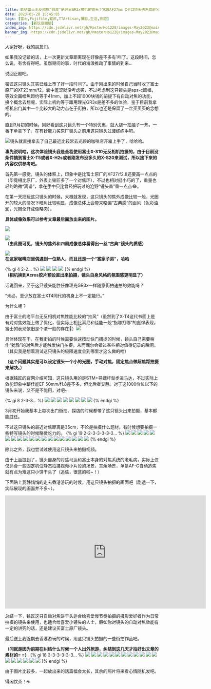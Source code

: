```yaml
---
title: 能给富士无反相机“假装”是理光GR3x相机的镜头？铭匠AF27mm X卡口镜头佛系体验分享
date: 2023-05-28 15:45:05
tags: [富士,Fujifilm,銘匠,TTArtisan,攝影,生活,旅遊] 
categories: [新玩意體驗]
index_img: https://cdn.jsdelivr.net/gh/MasterHo1228/images-May2023@main/IMG_1738.JPG 
banner_img: https://cdn.jsdelivr.net/gh/MasterHo1228/images-May2023@main/IMG_1738.JPG 
--- 
```


大家好呀，我的朋友们。

如果我没记错的话，上一次更新文章距离现在好像差不多有1年了。这段时间，怎么说，有舍有得吧。虽然期间的事，时代的海浪推动了事情的到来...

说回正题吧。

铭匠这只镜头其实已经上市了好一段时间了。由于刚出来的时候自己当时收了富士原厂的XF23mm/f2，囊中羞涩就没考虑买，不过考虑到这只镜头是aps-c画幅，等效全画幅焦距约等于41mm，加上不超1000块钱的前提下有自动对焦的功能，换个概念去想呢，实际上机约等于跟用理光GR3x是差不多的体验，鉴于目前我拿相机出门其中一个比较大的动力点在于街拍，所以也还是保留了一丝买买买的念想的。

直到3月初的时候，刚好看到这只镜头有一个特别优惠，就大腿一拍脑子一热，一番下单拿下了，在有钞能力买原厂镜头之前用这只镜头过渡练练手吧。

![](https://cdn.jsdelivr.net/gh/MasterHo1228/images-May2023@main/IMG_1630.JPG "镜头就直接拿去了自己最近比较常去光顾的咖啡店开箱上手了，哈哈哈。")

**事先说明哈，这次体验镜头我是全程使用富士X-S10无反相机拍摄的，由于目前没条件搞到富士X-T5或者X-H2s或者刚发布没多久的X-S20来测试，所以接下来的内容仅供参考吧。**

首先第一感觉，镜头的体积上，印象中是比富士原厂的XF27/f2.8还要高一点点的（毕竟相比原厂，外表上铭匠多了一个对焦环），不过也相对挺小巧的了，重量也轻的略微“离谱”，拿在手中只比曾经把玩过的沧野“镜头盖”重一点点😂。

在第一天把玩这只镜头的时候，大概就发现，这只镜头的焦外成像比较一般，光圈开的较大的情况下暗角比较明显，成像总体上会带来略偏“古典感”的画风（色彩油润，光圈全开成像略肉）。  

**具体成像效果可以参考文章最后面放出来的图片。**

![](https://cdn.jsdelivr.net/gh/MasterHo1228/images-May2023@main/20230312-DSCF4401.jpg)  

![](https://cdn.jsdelivr.net/gh/MasterHo1228/images-May2023@main/20230312-DSCF4415.jpg)  
**（由此图可见，镜头的焦外和四周成像总体看得出一丝“古典”镜头的质感）**

![](https://cdn.jsdelivr.net/gh/MasterHo1228/images-May2023@main/20230312-DSCF4417.jpg)  
**在这家咖啡店里偶遇到一位熟人，而且还是一个“富家子弟”，哈哈**

{% gi 4 2-2... %}
  ![](https://cdn.jsdelivr.net/gh/MasterHo1228/images-May2023@main/20230313-DSCF4435.jpg)
  ![](https://cdn.jsdelivr.net/gh/MasterHo1228/images-May2023@main/20230312-DSCF4432.jpg)
  ![](https://cdn.jsdelivr.net/gh/MasterHo1228/images-May2023@main/20230312-DSCF4428.jpg)
  ![](https://cdn.jsdelivr.net/gh/MasterHo1228/images-May2023@main/20230312-DSCF4424.jpg)
{% endgi %}  
**（相机换到Acros胶片预设直出来拍摄，镜头自身风格的氛围感更明显了）**

话说回来，至于这只镜头能胜任像理光GR3x一样随意街拍速拍的效能吗？

“未必，至少放在富士XT4同代的机身上不一定能行。”

为什么呢？

由于富士的老平台无反相机对焦性能比较的“抽风”（虽然到了X-T4这代书面上是有对对焦效能上做了优化，但实际上相比索尼和佳能一般“指哪打哪”的彪悍表现，富士的表现依旧是个渣一般的存在🌚）![](https://cdn.jsdelivr.net/gh/MasterHo1228/images-May2023@main/20230407-DSCF4718.jpg)

具体体现在于，在我街拍的时候需要快速按动快门捕捉的时候，镜头自己需要稍作“犹豫”的对焦后才能触发快门拍摄，从而偶尔会错过某些相对值得记录的瞬间。（其实我是想着测试这只镜头的极限速度会到哪里才这么做的哈）

**（这个问题其实是可以设定镜头一个小的光圈，手动对焦，固定焦点做超焦距拍摄来解决。）**

根据铭匠的官网介绍可知，这只镜头用的是STM+导螺杆型步进马达，不过实际上效能印象中跟佳能EF 50mm/f1.8差不多，但比后者安静。对于这1000价位以下的镜头来说，又不是不能用，对吧~

{% gi 8 2-3-3... %}
  ![](https://cdn.jsdelivr.net/gh/MasterHo1228/images-May2023@main/20230407-DSCF4695.jpg)
  ![](https://cdn.jsdelivr.net/gh/MasterHo1228/images-May2023@main/20230407-DSCF4726.jpg)
  ![](https://cdn.jsdelivr.net/gh/MasterHo1228/images-May2023@main/20230407-DSCF4728.jpg)
  ![](https://cdn.jsdelivr.net/gh/MasterHo1228/images-May2023@main/20230407-DSCF4759.jpg)
  ![](https://cdn.jsdelivr.net/gh/MasterHo1228/images-May2023@main/20230407-DSCF4732.jpg)
  ![](https://cdn.jsdelivr.net/gh/MasterHo1228/images-May2023@main/20230407-DSCF4749.jpg)
  ![](https://cdn.jsdelivr.net/gh/MasterHo1228/images-May2023@main/20230407-DSCF4730.jpg)
  ![](https://cdn.jsdelivr.net/gh/MasterHo1228/images-May2023@main/20230407-DSCF4755.jpg)
{% endgi %}

3月初开始我基本上每次出门街拍、探店的时候都带了这只镜头出来拍摄，基本都能胜任。

不过这只镜头的最近对焦距离是35cm，不论是拍摄什么题材，有时候想要拍摄一些特写镜头的时候略微吃力的。
{% gi 19 2-2-3-3-3-3-3... %}
  ![](https://cdn.jsdelivr.net/gh/MasterHo1228/images-May2023@main/20230407-DSCF4769.jpg)
  ![](https://cdn.jsdelivr.net/gh/MasterHo1228/images-May2023@main/20230409-DSCF4961.jpg)
  ![](https://cdn.jsdelivr.net/gh/MasterHo1228/images-May2023@main/20230409-DSCF4969.jpg)
  ![](https://cdn.jsdelivr.net/gh/MasterHo1228/images-May2023@main/20230409-DSCF4980.jpg)
  ![](https://cdn.jsdelivr.net/gh/MasterHo1228/images-May2023@main/20230409-DSCF4987.jpg)
  ![](https://cdn.jsdelivr.net/gh/MasterHo1228/images-May2023@main/20230314-DSCF4485.jpg)
  ![](https://cdn.jsdelivr.net/gh/MasterHo1228/images-May2023@main/20230314-DSCF4488.jpg)
  ![](https://cdn.jsdelivr.net/gh/MasterHo1228/images-May2023@main/20230323-DSCF4686.jpg)
  ![](https://cdn.jsdelivr.net/gh/MasterHo1228/images-May2023@main/20230323-DSCF4662.jpg)
  ![](https://cdn.jsdelivr.net/gh/MasterHo1228/images-May2023@main/20230323-DSCF4667.jpg)
  ![](https://cdn.jsdelivr.net/gh/MasterHo1228/images-May2023@main/20230419-DSCF5059.jpg)
  ![](https://cdn.jsdelivr.net/gh/MasterHo1228/images-May2023@main/20230419-DSCF5057.jpg)
  ![](https://cdn.jsdelivr.net/gh/MasterHo1228/images-May2023@main/20230419-DSCF5054.jpg)
  ![](https://cdn.jsdelivr.net/gh/MasterHo1228/images-May2023@main/20230426-DSCF5110.jpg)
  ![](https://cdn.jsdelivr.net/gh/MasterHo1228/images-May2023@main/20230426-DSCF5115.jpg)
  ![](https://cdn.jsdelivr.net/gh/MasterHo1228/images-May2023@main/20230426-DSCF5074.jpg)
  ![](https://cdn.jsdelivr.net/gh/MasterHo1228/images-May2023@main/20230426-DSCF5087.jpg)
  ![](https://cdn.jsdelivr.net/gh/MasterHo1228/images-May2023@main/20230426-DSCF5097.jpg)
  ![](https://cdn.jsdelivr.net/gh/MasterHo1228/images-May2023@main/20230426-DSCF5101.jpg)
{% endgi %}

除此之外，我也尝试过使用这只镜头来拍摄视频。

由于上面提到了，镜头自身的对焦马达和富士本身的对焦系统的老毛病，实际上仅仅适合一些固定机位静态拍摄视频小片段的场景，其余场景，单是AF-C自动追焦就有点为难这只小饼干头了（追焦，很蓝的啦~！）

下面贴上我静悄悄的走去香港游玩的时候，用这只镜头拍摄的画面吧（剧透一下，实际展现的画面并不多~）。

<iframe src="https://player.bilibili.com/player.html?bvid=BV17s4y1B7J2&amp;page=1" data-src="//player.bilibili.com/player.html?bvid=BV17s4y1B7J2&amp;page=1" scrolling="no" border="0" frameborder="no" framespacing="0" allowfullscreen="true" style="width: 659px; height: 371px;"></iframe>

总结一下，铭匠这只自动对焦饼干头适合给喜爱慢节奏拍摄的摄影爱好者作为日常拍摄的镜头来使用，也适合给喜爱小镜头的人士，假如你对镜头的自动对焦效能有一定的讲究的话，还是建议买富士原厂镜头。

最后送上我近期去香港游玩的时候，用这只镜头拍摄的一些街拍作品吧。

**（问就是因为前期在纠结什么时候一个人出外旅游，纠结到这几天才拍好出文章的素材的= =）**
{% gi 18 3-3-3-3-3-3... %}
  ![](https://cdn.jsdelivr.net/gh/MasterHo1228/images-May2023@main/20230522-DSCF5346.jpg)
  ![](https://cdn.jsdelivr.net/gh/MasterHo1228/images-May2023@main/20230522-DSCF5347.jpg)
  ![](https://cdn.jsdelivr.net/gh/MasterHo1228/images-May2023@main/20230522-DSCF5358.jpg)
  ![](https://cdn.jsdelivr.net/gh/MasterHo1228/images-May2023@main/20230522-DSCF5359.jpg)
  ![](https://cdn.jsdelivr.net/gh/MasterHo1228/images-May2023@main/20230522-DSCF5361.jpg)
  ![](https://cdn.jsdelivr.net/gh/MasterHo1228/images-May2023@main/20230522-DSCF5484.jpg)
  ![](https://cdn.jsdelivr.net/gh/MasterHo1228/images-May2023@main/20230522-DSCF5492.jpg)
  ![](https://cdn.jsdelivr.net/gh/MasterHo1228/images-May2023@main/20230522-DSCF5507.jpg)
  ![](https://cdn.jsdelivr.net/gh/MasterHo1228/images-May2023@main/20230522-DSCF5548.jpg)
  ![](https://cdn.jsdelivr.net/gh/MasterHo1228/images-May2023@main/20230522-DSCF5546.jpg)
  ![](https://cdn.jsdelivr.net/gh/MasterHo1228/images-May2023@main/20230522-DSCF5578.jpg)
  ![](https://cdn.jsdelivr.net/gh/MasterHo1228/images-May2023@main/20230522-DSCF5560.jpg)
  ![](https://cdn.jsdelivr.net/gh/MasterHo1228/images-May2023@main/20230522-DSCF5570.jpg)
  ![](https://cdn.jsdelivr.net/gh/MasterHo1228/images-May2023@main/20230522-DSCF5587.jpg)
  ![](https://cdn.jsdelivr.net/gh/MasterHo1228/images-May2023@main/20230522-DSCF5598.jpg)
  ![](https://cdn.jsdelivr.net/gh/MasterHo1228/images-May2023@main/20230522-DSCF5601.jpg)
  ![](https://cdn.jsdelivr.net/gh/MasterHo1228/images-May2023@main/20230523-DSCF5637.jpg)
  ![](https://cdn.jsdelivr.net/gh/MasterHo1228/images-May2023@main/20230523-DSCF5636.jpg)
{% endgi %}

由于图片比较多，一起放出来的话篇幅会太长，其余的照片将来看心情随机发吧。

得闲饮茶！☕